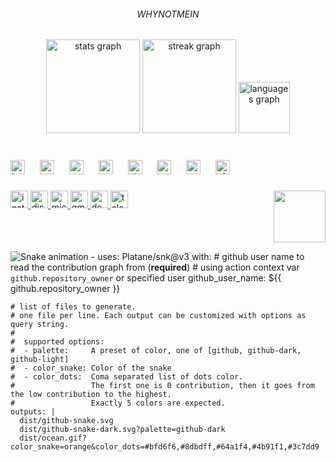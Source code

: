 <h6 align="center">WHYNOTMEIN</h6>

###

<div align="center">
  <img src="https://github-readme-stats.vercel.app/api?username=JaineeraSuhas&hide_title=false&hide_rank=false&show_icons=true&include_all_commits=true&count_private=true&disable_animations=false&theme=dracula&locale=en&hide_border=false" height="150" alt="stats graph"  />
  <img src="https://streak-stats.demolab.com?user=JaineeraSuhas&locale=en&mode=daily&theme=dracula&hide_border=false&border_radius=5" height="150" alt="streak graph"  />
  <img src="https://github-readme-stats.vercel.app/api/top-langs?username=JaineeraSuhas&locale=en&hide_title=false&layout=compact&card_width=320&langs_count=11&theme=github_dark&hide_border=false" height="82" alt="languages graph"  />
</div>

###

<br clear="both">

<div align="left">
  <img src="https://cdn.jsdelivr.net/gh/devicons/devicon/icons/html5/html5-plain.svg" height="23" alt="html5 logo"  />
  <img width="16" />
  <img src="https://cdn.jsdelivr.net/gh/devicons/devicon/icons/python/python-original.svg" height="23" alt="python logo"  />
  <img width="16" />
  <img src="https://cdn.jsdelivr.net/gh/devicons/devicon/icons/canva/canva-original.svg" height="23" alt="canva logo"  />
  <img width="16" />
  <img src="https://cdn.jsdelivr.net/gh/devicons/devicon/icons/cplusplus/cplusplus-plain.svg" height="23" alt="cplusplus logo"  />
  <img width="16" />
  <img src="https://cdn.jsdelivr.net/gh/devicons/devicon/icons/github/github-original.svg" height="23" alt="github logo"  />
  <img width="16" />
  <img src="https://cdn.jsdelivr.net/gh/devicons/devicon/icons/google/google-original.svg" height="23" alt="google logo"  />
  <img width="16" />
  <img src="https://cdn.jsdelivr.net/gh/devicons/devicon/icons/vscode/vscode-plain.svg" height="23" alt="vscode logo"  />
  <img width="16" />
  <img src="https://cdn.jsdelivr.net/gh/devicons/devicon/icons/aftereffects/aftereffects-original.svg" height="23" alt="aftereffects logo"  />
</div>

###

<img align="right" height="83" src="https://i.pinimg.com/originals/06/ac/d4/06acd4c9e2acbe72cb9c3709434aa548.gif"  />

###

<div align="left">
  <a href="https://instagram.com/suhas.jaineera/" target="_blank">
    <img src="https://img.shields.io/static/v1?message=Instagram&logo=instagram&label=&color=E4405F&logoColor=black&labelColor=&style=for-the-badge" height="28" alt="instagram logo"  />
  </a>
  <a href="https://discord.com/users/853997715939262494/" target="_blank">
    <img src="https://img.shields.io/static/v1?message=Discord&logo=discord&label=&color=7289DA&logoColor=black&labelColor=&style=for-the-badge" height="28" alt="discord logo"  />
  </a>
  <a href="mailto:suhasjaineera@gmail.com" target="_blank">
    <img src="https://img.shields.io/static/v1?message=Outlook&logo=microsoft-outlook&label=&color=0078D4&logoColor=black&labelColor=&style=for-the-badge" height="28" alt="microsoft-outlook logo"  />
  </a>
  <a href="mailto:suhasjaineera@gmail.com" target="_blank">
    <img src="https://img.shields.io/static/v1?message=Gmail&logo=gmail&label=&color=D14836&logoColor=black&labelColor=&style=for-the-badge" height="28" alt="gmail logo"  />
  </a>
  <a href="https://dev.to/suhas_jaineera_1f3bdbd0d4" target="_blank">
    <img src="https://img.shields.io/static/v1?message=dev.to&logo=dev.to&label=&color=0A0A0A&logoColor=pink&labelColor=&style=for-the-badge" height="28" alt="devto logo"  />
  </a>
  <a href="https://web.telegram.org/k/" target="_blank">
    <img src="https://img.shields.io/static/v1?message=Telegram&logo=telegram&label=&color=2CA5E0&logoColor=white&labelColor=&style=for-the-badge" height="28" alt="telegram logo"  />
  </a>
</div>

###

<br clear="both">

<img src="https://raw.githubusercontent.com/JaineeraSuhas/JaineeraSuhas/output/snake.svg" alt="Snake animation" /> - uses: Platane/snk@v3
  with:
    # github user name to read the contribution graph from (**required**)
    # using action context var `github.repository_owner` or specified user
    github_user_name: ${{ github.repository_owner }}

    # list of files to generate.
    # one file per line. Each output can be customized with options as query string.
    #
    #  supported options:
    #  - palette:     A preset of color, one of [github, github-dark, github-light]
    #  - color_snake: Color of the snake
    #  - color_dots:  Coma separated list of dots color.
    #                 The first one is 0 contribution, then it goes from the low contribution to the highest.
    #                 Exactly 5 colors are expected.
    outputs: |
      dist/github-snake.svg
      dist/github-snake-dark.svg?palette=github-dark
      dist/ocean.gif?color_snake=orange&color_dots=#bfd6f6,#8dbdff,#64a1f4,#4b91f1,#3c7dd9

###
